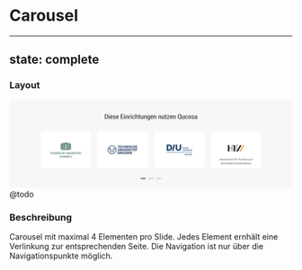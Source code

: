 # Carousel

---
state: complete
---

### Layout
![Carousel](./carousel.png)
@todo

### Beschreibung
Carousel mit maximal 4 Elementen pro Slide. Jedes Element ernhält eine Verlinkung zur entsprechenden Seite.
Die Navigation ist nur über die Navigationspunkte möglich.
